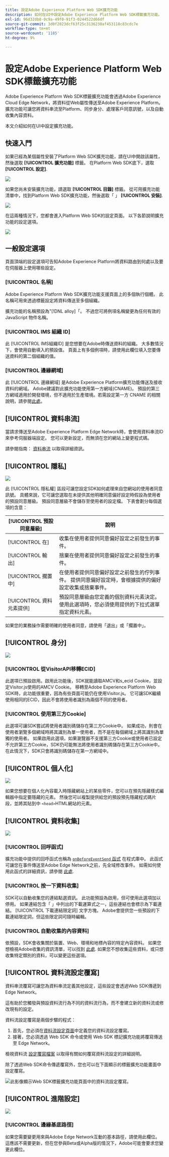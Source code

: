 ```yaml
---
title: 設定Adobe Experience Platform Web SDK擴充功能
description: 如何在UI中設定Adobe Experience Platform Web SDK標籤擴充功能。
exl-id: 96d32db8-0c9a-49f0-91f3-0244522d66df
source-git-commit: 3d0f2823dcf63f25c3136230af453118c83cdc7e
workflow-type: tm+mt
source-wordcount: '1185'
ht-degree: 9%

---
```



# 設定Adobe Experience Platform Web SDK標籤擴充功能

Adobe Experience Platform Web SDK標籤擴充功能會透過Adobe Experience Cloud Edge Network，將資料從Web屬性傳送至Adobe Experience Platform。 擴充功能可讓您將資料串流至Platform、同步身分、處理客戶同意訊號，以及自動收集內容資料。

本文介紹如何在UI中設定擴充功能。

## 快速入門

如果已經為某個屬性安裝了Platform Web SDK擴充功能，請在UI中開啟該屬性，然後選取 **[!UICONTROL 擴充功能]** 標籤。 在Platform Web SDK底下，選取 **[!UICONTROL 設定]**.

![](assets/configure.png)

如果您尚未安裝擴充功能，請選取 **[!UICONTROL 目錄]** 標籤。 從可用擴充功能清單中，找到Platform Web SDK擴充功能，然後選取「 」 **[!UICONTROL 安裝]**.

![](assets/install.png)

在這兩種情況下，您都會進入Platform Web SDK的設定頁面。 以下各節說明擴充功能的設定選項。

![](assets/config-screen.png)

## 一般設定選項

頁面頂端的設定選項可告知Adobe Experience Platform將資料路由到何處以及要在伺服器上使用哪些設定。

### [!UICONTROL 名稱]

Adobe Experience Platform Web SDK擴充功能支援頁面上的多個執行個體。 此名稱可用來透過標籤設定將資料傳送至多個組織。

擴充功能的名稱預設為&quot;[!DNL alloy]「。 不過您可將例項名稱變更為任何有效的 JavaScript 物件名稱。

### **[!UICONTROL IMS 組織 ID]**

此 [!UICONTROL IMS組織ID] 是您想要在Adobe時傳送資料的組織。 大多數情況下，會使用自動填入的預設值。 頁面上有多個例項時，請使用此欄位填入您要傳送資料的第二個組織的值。

### **[!UICONTROL 邊緣網域]**

此 [!UICONTROL 邊緣網域] 是Adobe Experience Platform擴充功能傳送及接收資料的網域。 Adobe建議對此擴充功能使用第一方網域(CNAME)。 預設的第三方網域適用於開發環境，但不適用於生產環境。若需設定第一方 CNAME 的相關說明，請參閱[此處](https://experienceleague.adobe.com/docs/core-services/interface/ec-cookies/cookies-first-party.html?lang=zh-Hant)。

## [!UICONTROL 資料串流]

當請求傳送至Adobe Experience Platform Edge Network時，會使用資料串流ID來參考伺服器端設定。 您可以更新設定，而無須在您的網站上變更程式碼。

請參閱指南： [資料串流](../../../../datastreams/overview.md) 以取得詳細資訊。


## [!UICONTROL 隱私]

![](assets/privacy.png)

此 [!UICONTROL 隱私權] 區段可讓您設定SDK如何處理來自您網站的使用者同意訊號。 具體來說，它可讓您選取在未提供其他明確同意偏好設定時假設為使用者的預設同意層級。 預設同意層級不會儲存至使用者的設定檔。 下表會劃分每個選項的含意：

| [!UICONTROL 預設同意層級] | 說明 |
| --- | --- |
| [!UICONTROL 在] | 收集在使用者提供同意偏好設定之前發生的事件。 |
| [!UICONTROL 輸出] | 捨棄在使用者提供同意偏好設定之前發生的事件。 |
| [!UICONTROL 擱置中] | 在使用者提供同意偏好設定之前發生的佇列事件。 提供同意偏好設定時，會根據提供的偏好設定收集或捨棄事件。 |
| [!UICONTROL 資料元素提供] | 預設同意層級由您定義的個別資料元素決定。 使用此選項時，您必須使用提供的下拉式選單指定資料元素。 |

如果您的業務操作需要明確的使用者同意，請使用「退出」或「擱置中」。

## [!UICONTROL 身分]

![](assets/identity.png)

### [!UICONTROL 從VisitorAPI移轉ECID]

此選項已預設啟用。啟用此功能後，SDK就能讀取AMCV和s_ecid Cookie，並設定Visitor.js使用的AMCV Cookie。 移轉至Adobe Experience Platform Web SDK時，此功能很重要，因為有些頁面可能仍在使用Visitor.js。 它可讓SDK繼續使用相同的ECID，因此不會將使用者識別為兩個不同的使用者。

### [!UICONTROL 使用第三方Cookie]

此選項可讓SDK嘗試將使用者識別碼儲存在第三方Cookie中。 如果成功，則會在使用者瀏覽多個網域時將其識別為單一使用者，而不是在每個網域上將其識別為單獨的使用者。 如果啟用此選項，如果瀏覽器不支援第三方Cookie或使用者已設定不允許第三方Cookie，SDK仍可能無法將使用者識別碼儲存在第三方Cookie中。 在此情況下，SDK只會將識別碼儲存在第一方網域中。

## [!UICONTROL 個人化]

![](assets/personalization.png)

如果您想要在個人化內容載入時隱藏網站上的某些零件，您可以在預先隱藏樣式編輯器中指定要隱藏的元素。 然後您可以複製提供給您的預設預先隱藏程式碼片段，並將其貼到中 `<head>`HTML網站的元素。

## [!UICONTROL 資料收集]

![](assets/data-collection.png)

### [!UICONTROL 回呼函式]

擴充功能中提供的回呼函式也稱為 [`onBeforeEventSend` 函式](https://experienceleague.adobe.com/docs/experience-platform/edge/fundamentals/configuring-the-sdk.html?lang=zh-Hant) 在程式庫中。 此函式可讓您在事件傳送至Adobe Edge Network之前，先全域修改事件。 如需如何使用此函式的詳細資訊，請參閱 [此處](https://experienceleague.adobe.com/docs/experience-platform/edge/fundamentals/tracking-events.html?lang=en#modifying-events-globally).

### [!UICONTROL 按一下資料收集]

SDK可以自動收集您的連結點選資訊。 此功能預設為啟用，但可使用此選項加以停用。 如果連結包含「 」中列出的下載運算式之一，這些連結也會標示為下載連結。 [!UICONTROL 下載連結限定詞] 文字方塊。 Adobe會提供您一些預設的下載連結限定詞，但這些限定詞可隨時編輯。

### [!UICONTROL 自動收集的內容資料]

依預設，SDK會收集關於裝置、Web、環境和地標內容的特定內容資料。 如果您想檢視Adobe收集的資訊清單，可以找到 [此處](https://experienceleague.adobe.com/docs/experience-platform/edge/data-collection/automatic-information.html?lang=en). 如果您不想收集這些資料，或只想收集特定類別的資料，可以變更這些選項。

## [!UICONTROL 資料流設定覆寫]

資料串流覆寫可讓您為資料串流定義其他設定，這些設定會透過Web SDK傳遞到Edge Network。

這有助於您觸發與預設資料流行為不同的資料流行為，而不會建立新的資料流或修改現有的設定。

資料流設定覆寫是兩個步驟的程式：

1. 首先，您必須在[資料流設定頁面](../../../../datastreams/configure.md)中定義您的資料流設定覆寫。
2. 接著，您必須透過 Web SDK 命令或使用 Web SDK 標記擴充功能將覆寫傳送至 Edge Network。

檢視資料流 [設定覆寫檔案](../../../../datastreams/overrides.md) 以取得有關如何覆寫資料流設定的詳細說明。

除了透過Web SDK命令傳遞覆寫外，您也可以在下面顯示的標籤擴充功能畫面中設定覆寫。

![此影像顯示Web SDK標籤擴充功能頁面中的資料流設定覆寫。](assets/datastream-overrides.png)

## [!UICONTROL 進階設定]

![](assets/advanced-settings.png)

### [!UICONTROL 邊緣基底路徑]

如果您需要變更用來與Adobe Edge Network互動的基本路徑，請使用此欄位。 這應該不需要更新，但在您參與Beta或Alpha版的情況下，Adobe可能會要求您變更此欄位。
